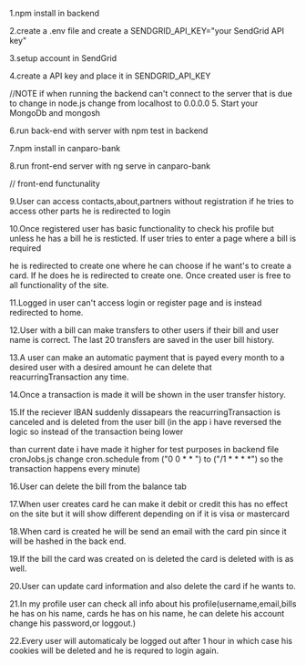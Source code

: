 1.npm install in backend

2.create a .env file and create a SENDGRID_API_KEY="your SendGrid API key"

3.setup account in SendGrid

4.create a API key and place it in SENDGRID_API_KEY

//NOTE if when running the backend can't connect to the server that is due to change in node.js change from localhost to 0.0.0.0
5. Start your MongoDb and mongosh

6.run back-end with server with npm test in backend

7.npm install in canparo-bank

8.run front-end server with ng serve in canparo-bank

// front-end functunality

9.User can access contacts,about,partners without registration if he tries to access other parts he is redirected to login

10.Once registered user has basic functionality to check his profile but unless he has a bill he is resticted. If user tries to enter a page where a bill is required

he is redirected to create one where he can choose if he want's to create a card. If he does he is redirected to create one. Once created user is free to all functionality of the site.

11.Logged in user can't access login or register page and is instead redirected to home.

12.User with a bill can make transfers to other users if their bill and user name is correct. The last 20 transfers are saved in the user bill history.

13.A user can make an automatic payment that is payed every month to a desired user with a desired amount he can delete that reacurringTransaction any time.

14.Once a transaction is made it will be shown in the user transfer history.

15.If the reciever IBAN suddenly dissapears the reacurringTransaction is canceled and is deleted from the user bill (in the app i have reversed the logic so instead of the transaction being lower

than current date i have made it higher for test purposes in backend file cronJobs.js change cron.schedule from ("0 0 * * ") to ("/1 * * * *") so the transaction happens every minute)

16.User can delete the bill from the balance tab

17.When user creates card he can make it debit or credit this has no effect on the site but it will show different depending on if it is visa or mastercard

18.When card is created he will be send an email with the card pin since it will be hashed in the back end.

19.If the bill the card was created on is deleted the card is deleted with is as well.

20.User can update card information and also delete the card if he wants to.

21.In my profile user can check all info about his profile(username,email,bills he has on his name, cards he has on his name, he can delete his account change his password,or loggout.)

22.Every user will automaticaly be logged out after 1 hour in which case his cookies will be deleted and he is requred to login again.